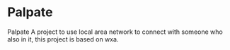 # Palpate
Palpate
A project to use local area network to connect with someone who also in it, this project is based on wxa.
